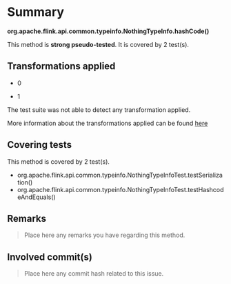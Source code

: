# Summary
**org.apache.flink.api.common.typeinfo.NothingTypeInfo.hashCode()**

This method is **strong pseudo-tested**.
It is covered by 2 test(s). 


## Transformations applied

- 0

- 1


The test suite was not able to detect any transformation applied.

More information about the transformations applied can be found [here](https://github.com/STAMP-project/pitest-descartes)

## Covering tests
This method is covered by 2 test(s).
* org.apache.flink.api.common.typeinfo.NothingTypeInfoTest.testSerialization()
* org.apache.flink.api.common.typeinfo.NothingTypeInfoTest.testHashcodeAndEquals()


## Remarks
> Place here any remarks you have regarding this method.

## Involved commit(s)

> Place here any commit hash related to this issue.
